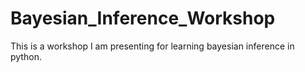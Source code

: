 # Bayesian_Inference_Workshop
This is a workshop I am presenting for learning bayesian inference in python.
